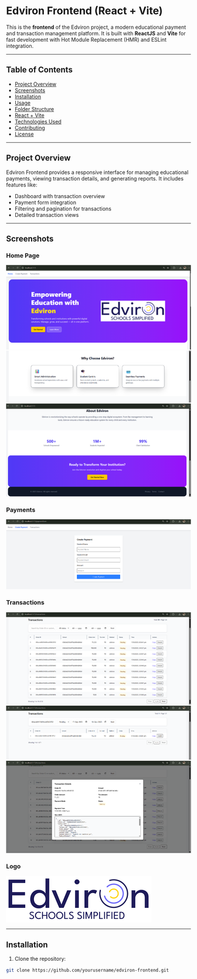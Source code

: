 # Edviron Frontend (React + Vite)

This is the **frontend** of the Edviron project, a modern educational payment and transaction management platform. It is built with **ReactJS** and **Vite** for fast development with Hot Module Replacement (HMR) and ESLint integration.  

---

## Table of Contents

- [Project Overview](#project-overview)  
- [Screenshots](#screenshots)  
- [Installation](#installation)  
- [Usage](#usage)  
- [Folder Structure](#folder-structure)  
- [React + Vite](#react--vite)  
- [Technologies Used](#technologies-used)  
- [Contributing](#contributing)  
- [License](#license)  

---

## Project Overview

Edviron Frontend provides a responsive interface for managing educational payments, viewing transaction details, and generating reports. It includes features like:

- Dashboard with transaction overview  
- Payment form integration  
- Filtering and pagination for transactions  
- Detailed transaction views  

---

## Screenshots

### Home Page
![Home 1](src/assets/images/home_1.png)  
![Home 2](src/assets/images/home_2.png)  
![Home 3](src/assets/images/home_3.png)  

### Payments
![Payment 1](src/assets/images/payment_1.png)  

### Transactions
![Transaction with Pagination](src/assets/images/transaction_with_pagination.png)  
![Transaction with Filter](src/assets/images/transaction_with_filter.png)  
![Transaction Details](src/assets/images/transaction_details.png)  

### Logo
![Edviron Logo](src/assets/images/edviron.png)  

---

## Installation

1. Clone the repository:

```bash
git clone https://github.com/yourusername/edviron-frontend.git
